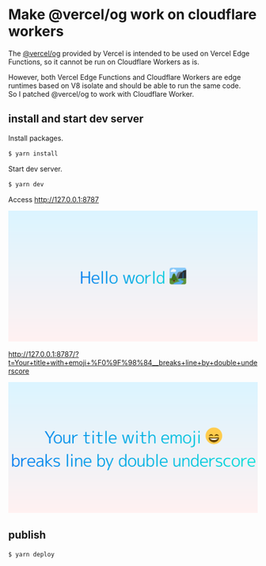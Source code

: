 # Make @vercel/og work on cloudflare workers

The [@vercel/og](https://vercel.com/docs/concepts/functions/edge-functions/og-image-generation) provided by Vercel is intended to be used on Vercel Edge Functions, so it cannot be run on Cloudflare Workers as is.

However, both Vercel Edge Functions and Cloudflare Workers are edge runtimes based on V8 isolate and should be able to run the same code.  
So I patched @vercel/og to work with Cloudflare Worker.

## install and start dev server

Install packages.
```bash
$ yarn install
```

Start dev server.
```bash
$ yarn dev
```

Access http://127.0.0.1:8787

![](./hello_world.png)


http://127.0.0.1:8787/?t=Your+title+with+emoji+%F0%9F%98%84__breaks+line+by+double+underscore

![](./sample.png)

## publish

```bash
$ yarn deploy
```

